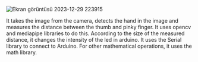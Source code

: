 ![Ekran görüntüsü 2023-12-29 223915](https://github.com/BetulSare/Image-Processing-with-Python-and-Opencv/assets/132604539/ae506f98-bc1e-4e72-932f-1506af2e54f6)



It takes the image from the camera, detects the hand in the image and measures the distance between the thumb and pinky finger.
It uses opencv and mediapipe libraries to do this. 
According to the size of the measured distance, it changes the intensity of the led in arduino.
It uses the Serial library to connect to Arduino.
For other mathematical operations, it uses the math library.


